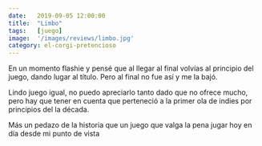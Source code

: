 ```yaml
---
date:   2019-09-05 12:00:00
title:  "Limbo"
tags:   [juego]
image:  '/images/reviews/limbo.jpg'
category: el-corgi-pretencioso
---
```

En un momento flashie y pensé que al llegar al final volvías al principio del juego, dando lugar al título. Pero al final no fue así y me la bajó.

Lindo juego igual, no puedo apreciarlo tanto dado que no ofrece mucho, pero hay que tener en cuenta que perteneció a la primer ola de indies por principios del la década.

Más un pedazo de la historia que un juego que valga la pena jugar hoy en día desde mi punto de vista
